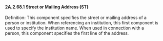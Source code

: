 #### 2A.2.68.1 Street or Mailing Address (ST)

Definition: This component specifies the street or mailing address of a person or institution. When referencing an institution, this first component is used to specify the institution name. When used in connection with a person, this component specifies the first line of the address.
